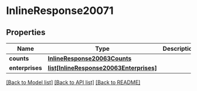 # InlineResponse20071

## Properties
Name | Type | Description | Notes
------------ | ------------- | ------------- | -------------
**counts** | [**InlineResponse20063Counts**](InlineResponse20063Counts.md) |  | [optional] 
**enterprises** | [**list[InlineResponse20063Enterprises]**](InlineResponse20063Enterprises.md) |  | [optional] 

[[Back to Model list]](../README.md#documentation-for-models) [[Back to API list]](../README.md#documentation-for-api-endpoints) [[Back to README]](../README.md)

